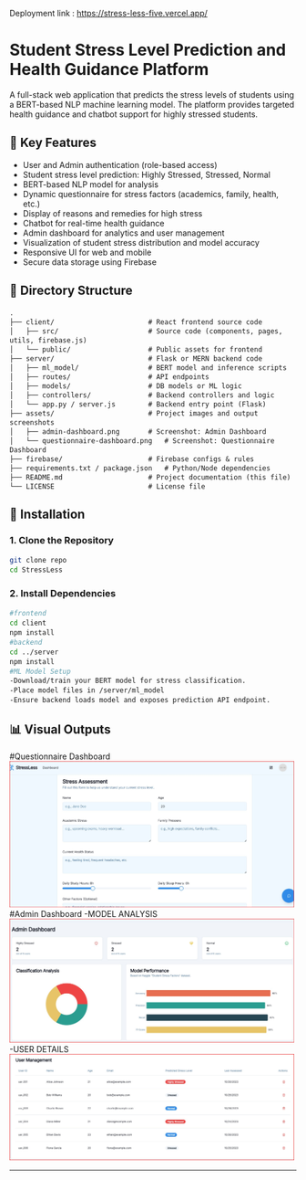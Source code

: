 Deployment link : https://stress-less-five.vercel.app/
# Student Stress Level Prediction and Health Guidance Platform

A full-stack web application that predicts the stress levels of students using a BERT-based NLP machine learning model. The platform provides targeted health guidance and chatbot support for highly stressed students.

## 📌 Key Features
- User and Admin authentication (role-based access)
- Student stress level prediction: Highly Stressed, Stressed, Normal
- BERT-based NLP model for analysis
- Dynamic questionnaire for stress factors (academics, family, health, etc.)
- Display of reasons and remedies for high stress
- Chatbot for real-time health guidance
- Admin dashboard for analytics and user management
- Visualization of student stress distribution and model accuracy
- Responsive UI for web and mobile
- Secure data storage using Firebase

## 📁 Directory Structure
```
.
├── client/                       # React frontend source code
│   ├── src/                      # Source code (components, pages, utils, firebase.js)
│   └── public/                   # Public assets for frontend
├── server/                       # Flask or MERN backend code
│   ├── ml_model/                 # BERT model and inference scripts
│   ├── routes/                   # API endpoints
│   ├── models/                   # DB models or ML logic
│   ├── controllers/              # Backend controllers and logic
│   └── app.py / server.js        # Backend entry point (Flask)
├── assets/                       # Project images and output screenshots
│   ├── admin-dashboard.png       # Screenshot: Admin Dashboard
│   └── questionnaire-dashboard.png   # Screenshot: Questionnaire Dashboard
├── firebase/                     # Firebase configs & rules
├── requirements.txt / package.json   # Python/Node dependencies
├── README.md                     # Project documentation (this file)
└── LICENSE                       # License file
```

## 🔧 Installation

### 1. Clone the Repository
```bash
git clone repo
cd StressLess
```

### 2. Install Dependencies
```bash
#frontend
cd client
npm install
#backend
cd ../server
npm install
#ML Model Setup
-Download/train your BERT model for stress classification.
-Place model files in /server/ml_model
-Ensure backend loads model and exposes prediction API endpoint.
```
## 📊 Visual Outputs
#Questionnaire Dashboard
<img src="quest.png" alt="Details" width="500"/>
#Admin Dashboard
-MODEL ANALYSIS
<img src="modelanalysis.png" alt="MODEL ANALYSIS" width="500"/>
-USER DETAILS
<img src="Userdetails.png" alt="STUDENT DETAILS" width="500"/>



---
